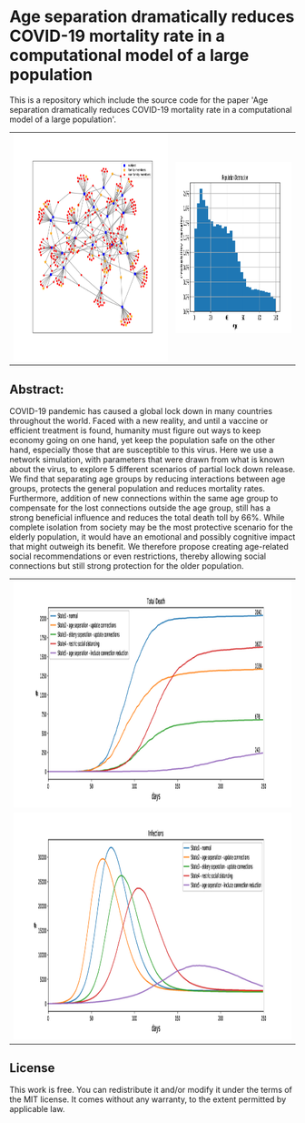 # Age separation dramatically reduces COVID-19 mortality rate in a computational model of a large population

This is a repository which include the source code for the paper 'Age separation dramatically reduces COVID-19 mortality rate in a computational model of a large population'. 




<table style="width:100%">
  <tr>
    <td>
      <img src="https://github.com/liron-mizrahi/covid19_computational_model/blob/master/figures/Connections%20between%2030%20subjects.png" width="400" height="400">
    </td>
    <td>
      <img src="https://github.com/liron-mizrahi/covid19_computational_model/blob/master/figures/Population%20Distribution.png" width="300" height="300">
    </td>
  </tr>
</table>


## Abstract: 
COVID-19 pandemic has caused a global lock down in many countries throughout the world. Faced
with a new reality, and until a vaccine or efficient treatment is found, humanity must figure out
ways to keep economy going on one hand, yet keep the population safe on the other hand,
especially those that are susceptible to this virus. Here we use a network simulation, with
parameters that were drawn from what is known about the virus, to explore 5 different scenarios
of partial lock down release. We find that separating age groups by reducing interactions between
age groups, protects the general population and reduces mortality rates. Furthermore, addition
of new connections within the same age group to compensate for the lost connections outside
the age group, still has a strong beneficial influence and reduces the total death toll by 66%. While
complete isolation from society may be the most protective scenario for the elderly population,
it would have an emotional and possibly cognitive impact that might outweigh its benefit. We
therefore propose creating age-related social recommendations or even restrictions, thereby
allowing social connections but still strong protection for the older population.


<table style="width:100%">
  <tr>
  <td>
    <img src="https://github.com/liron-mizrahi/covid19_computational_model/blob/master/figures/total%20death.png" width="1000" height="400">
  </td>
  </tr>
  <tr>
  <td>
    <img src="https://github.com/liron-mizrahi/covid19_computational_model/blob/master/figures/Infections%20Rate.png" width="1000" height="400">
  </td>
  </tr>
</table>

## License
This work is free. You can redistribute it and/or modify it under the terms of the MIT license. It comes without any warranty, to the extent permitted by applicable law.

